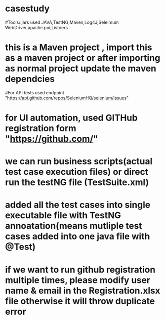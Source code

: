 # casestudy

#Tools/.jars used
JAVA,TestNG,Maven,Log4J,Seleimum WebDriver,apache.poi,Listners

# this is a Maven project , import this as a maven project or after importing as normal project update the maven dependcies
#For API tests used endpoint "https://api.github.com/repos/SeleniumHQ/selenium/issues"
# for UI automation, used GITHub registration form  "https://github.com/"

# we can run business scripts(actual test case execution files) or direct run the testNG file (TestSuite.xml)  
# added all the test cases into single executable file with TestNG annoatation(means mutliple test cases added into one java file with @Test)
# if we want to run github registration multiple times, please modify user name & email in the Registration.xlsx file otherwise it will throw duplicate error

